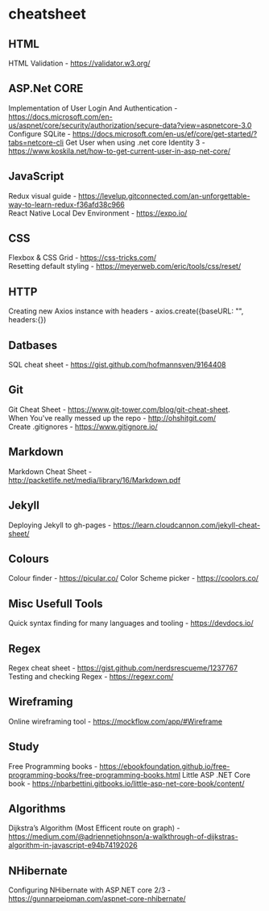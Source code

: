 # cheatsheet

HTML
---
HTML Validation - https://validator.w3.org/

ASP.Net CORE
---
Implementation of User Login And Authentication - https://docs.microsoft.com/en-us/aspnet/core/security/authorization/secure-data?view=aspnetcore-3.0   
Configure SQLite - https://docs.microsoft.com/en-us/ef/core/get-started/?tabs=netcore-cli
Get User when using .net core Identity 3 - https://www.koskila.net/how-to-get-current-user-in-asp-net-core/    

JavaScript
---
Redux visual guide - https://levelup.gitconnected.com/an-unforgettable-way-to-learn-redux-f36afd38c966    
React Native Local Dev Environment - https://expo.io/    

CSS
---
Flexbox & CSS Grid - https://css-tricks.com/       
Resetting default styling - https://meyerweb.com/eric/tools/css/reset/

HTTP
---
Creating new Axios instance with headers - axios.create({baseURL: "", headers:{})

Datbases
---
SQL cheat sheet - https://gist.github.com/hofmannsven/9164408

Git
---
Git Cheat Sheet - https://www.git-tower.com/blog/git-cheat-sheet.   
When You've really messed up the repo - http://ohshitgit.com/    
Create .gitignores - https://www.gitignore.io/

Markdown
---
Markdown Cheat Sheet - http://packetlife.net/media/library/16/Markdown.pdf

Jekyll
---
Deploying Jekyll to gh-pages - https://learn.cloudcannon.com/jekyll-cheat-sheet/

Colours
---
Colour finder - https://picular.co/
Color Scheme picker - https://coolors.co/

Misc Usefull Tools
---
Quick syntax finding for many languages and tooling - https://devdocs.io/

Regex
---
Regex cheat sheet - https://gist.github.com/nerdsrescueme/1237767       
Testing and checking Regex - https://regexr.com/

Wireframing
---    
Online wireframing tool - https://mockflow.com/app/#Wireframe

Study    
---    
Free Programming books - https://ebookfoundation.github.io/free-programming-books/free-programming-books.html
Little ASP .NET Core book - https://nbarbettini.gitbooks.io/little-asp-net-core-book/content/   

Algorithms   
---
Dijkstra’s Algorithm (Most Efficent route on graph) - https://medium.com/@adriennetjohnson/a-walkthrough-of-dijkstras-algorithm-in-javascript-e94b74192026

NHibernate
---
Configuring NHibernate with ASP.NET core 2/3 - https://gunnarpeipman.com/aspnet-core-nhibernate/    
